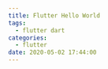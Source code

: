 ```yaml
---
title: Flutter Hello World
tags:
  - flutter dart
categories:
  - flutter
date: 2020-05-02 17:44:00
---
```

<!--stackedit_data:
eyJoaXN0b3J5IjpbODcxMTcwNTgzXX0=
-->